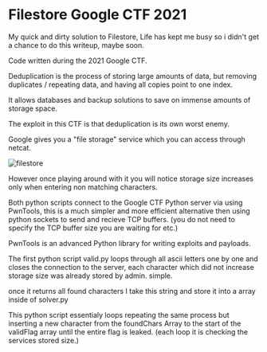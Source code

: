 # Filestore   Google CTF 2021
My quick and dirty solution to Filestore, Life has kept me busy so i didn't get a chance to do this writeup, maybe soon.

Code written during the 2021 Google CTF.

Deduplication is the process of storing large amounts of data, but removing duplicates / repeating data, and having all copies point to one index.

It allows databases and backup solutions to save on immense amounts of storage space.

The exploit in this CTF is that deduplication is its own worst enemy.

Google gives you a "file storage" service which you can access through netcat.

![filestore](https://user-images.githubusercontent.com/6278490/148488468-09e21255-5e94-4bbb-a8c0-fbe6b318ef88.JPG)


However once playing around with it you will notice storage size increases only when entering non matching characters.

Both python scripts connect to the Google CTF Python server via using PwnTools, this is a much simpler and more efficient alternative then using python sockets to send and recieve TCP buffers. (you do not need to specify the TCP buffer size you are waiting for etc.)


PwnTools is an advanced Python library for writing exploits and payloads.

The first python script valid.py loops through all ascii letters one by one and closes the connection to the server, each character which did not increase storage size was already stored by admin. simple.

once it returns all found characters I take this string and store it into a array inside of solver.py

This python script essentialy loops repeating the same process but inserting a new character from the foundChars Array to the start of the validFlag array until the entire flag is leaked. (each loop it is checking the services stored size.)
